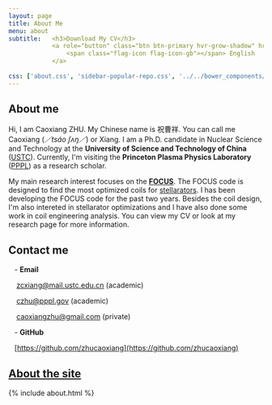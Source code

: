 ```yaml
---
layout: page
title: About Me
menu: about
subtitle:   <h3>Download My CV</h3>
            <a role="button" class="btn btn-primary hvr-grow-shadow" href="/assets/files/CV_czhu.pdf" target="_blanks">
                <span class="flag-icon flag-icon-gb"></span> English
            </a>
                            
css: ['about.css', 'sidebar-popular-repo.css', '../../bower_components/flag-icon-css/css/flag-icon.min.css']
---
```


## About me
Hi, I am Caoxiang ZHU. My Chinese name is 祝曹祥. You can call me Caoxiang (*／tsáo ʃʌŋ／*) or Xiang.
I am a Ph.D. candidate in Nuclear Science and Technology at the **University of Science and Technology of China** ([USTC](http://en.ustc.edu.cn)).
Currently, I'm visiting the **Princeton Plasma Physics Laboratory** ([PPPL](www.pppl.gov)) as a research scholar.

My main research interest focuses on the [**FOCUS**](https://princetonuniversity.github.io/FOCUS/).
The FOCUS code is designed to find the most optimized coils for [stellarators](https://en.wikipedia.org/wiki/Stellarator).
I has been developing the FOCUS code for the past two years.
Besides the coil design, I'm also intereted in stellarator optimizations and I have also done some work in coil engineering analysis.
You can view my CV or look at my research page for more information.

## Contact me
&nbsp;&nbsp; - **Email**
  
  &nbsp;&nbsp;&nbsp; zcxiang@mail.ustc.edu.cn (academic)
  
  &nbsp;&nbsp;&nbsp; czhu@pppl.gov (academic)
  
  &nbsp;&nbsp;&nbsp; caoxiangzhu@gmail.com (private)
  
&nbsp;&nbsp; - **GitHub**
  
 &nbsp;&nbsp;&nbsp;[https://github.com/zhucaoxiang](https://github.com/zhucaoxiang)

## [About the site](/github/2017/07/30/Welcome-to-my-site.html)



{% include about.html %}
